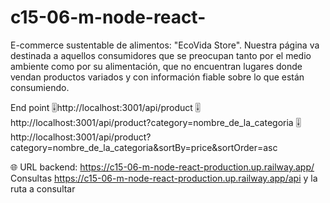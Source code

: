 # c15-06-m-node-react-
E-commerce sustentable de alimentos: "EcoVida Store".  Nuestra página va destinada a aquellos consumidores que se preocupan tanto por el medio ambiente como por su alimentación, que no encuentran lugares donde vendan productos variados y con información fiable sobre lo que están consumiendo.

End point
🎚️http://localhost:3001/api/product
🎚️http://localhost:3001/api/product?category=nombre_de_la_categoria
🎚️http://localhost:3001/api/product?category=nombre_de_la_categoria&sortBy=price&sortOrder=asc


🌐 URL backend: https://c15-06-m-node-react-production.up.railway.app/
Consultas
https://c15-06-m-node-react-production.up.railway.app/api y la ruta a consultar

